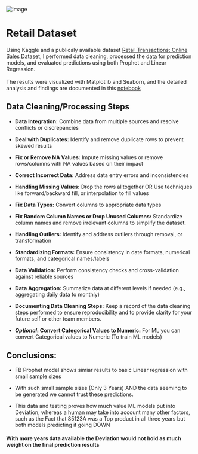 ![image](https://github.com/user-attachments/assets/6ddfe199-2980-4218-ba19-6582a95a8446)


# Retail Dataset
Using Kaggle and a publicaly available dataset [Retail Transactions: Online Sales Dataset](https://www.kaggle.com/datasets/shashanks1202/retail-transactions-online-sales-dataset), I performed data cleaning, processed the data for prediction models, and evaluated predictions using both Prophet and Linear Regression. 
<br>
<br>
The results were visualized with Matplotlib and Seaborn, and the detailed analysis and findings are documented in this [notebook](https://github.com/CameronCSS/Retail_Profit_Predictions/blob/master/Retail_Profit_Predictions.ipynb)



## Data Cleaning/Processing Steps


- **Data Integration:** Combine data from multiple sources and resolve conflicts or discrepancies

- **Deal with Duplicates:** Identify and remove duplicate rows to prevent skewed results

- **Fix or Remove NA Values:** Impute missing values or remove rows/columns with NA values based on their impact

- **Correct Incorrect Data:** Address data entry errors and inconsistencies

- **Handling Missing Values:** Drop the rows alltogether OR  Use techniques like forward/backward fill, or interpolation to fill values

- **Fix Data Types:** Convert columns to appropriate data types

- **Fix Random Column Names or Drop Unused Columns:** Standardize column names and remove irrelevant columns to simplify the dataset.

- **Handling Outliers:** Identify and address outliers through removal, or transformation

- **Standardizing Formats:** Ensure consistency in date formats, numerical formats, and categorical names/labels

- **Data Validation:** Perform consistency checks and cross-validation against reliable sources
  
- **Data Aggregation:** Summarize data at different levels if needed (e.g., aggregating daily data to monthly)
  
- **Documenting Data Cleaning Steps:** Keep a record of the data cleaning steps performed to ensure reproducibility and to provide clarity for your future self or other team members.

- **_Optional_: Convert Categorical Values to Numeric:** For ML you can convert Categorical values to Numeric (To train ML models)



## Conclusions:

- FB Prophet model shows simiar results to basic Linear regression with small sample sizes

- With such small sample sizes (Only 3 Years) AND the data seeming to be generated we cannot trust these predictions.

- This data and testing proves how much value ML models put into Deviation, whereas a human may take into account many other factors, such as the Fact that 85123A was a Top product in all three years but both models predicting it going DOWN

#### With more years data available the Deviation would not hold as much weight on the final prediction results

